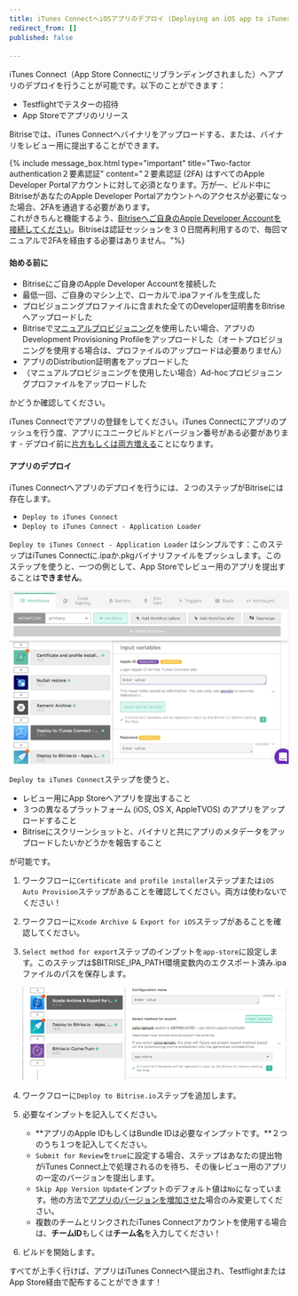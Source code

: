 ```yaml
---
title: iTunes ConnectへiOSアプリのデプロイ (Deploying an iOS app to iTunes Connect)
redirect_from: []
published: false

---
```

iTunes Connect（App Store Connectにリブランディングされました）へアプリのデプロイを行うことが可能です。以下のことができます：

* Testflightでテスターの招待
* App Storeでアプリのリリース

Bitriseでは、iTunes Connectへバイナリをアップロードする、または、バイナリをレビュー用に提出することができます。

{% include message_box.html type="important" title="Two-factor authentication２要素認証" content="２要素認証 (2FA) はすべてのApple Developer Portalアカウントに対して必須となります。万が一、ビルド中にBitriseがあなたのApple Developer Portalアカウントへのアクセスが必要になった場合、2FAを通過する必要があります。  
これがきちんと機能するよう、[Bitriseへご自身のApple Developer Accountを接続してください](/getting-started/signing-up/connecting-apple-dev-account/)。Bitriseは認証セッションを３０日間再利用するので、毎回マニュアルで2FAを経由する必要はありません。"%}

#### 始める前に

* Bitriseにご自身のApple Developer Accountを接続した
* 最低一回、ご自身のマシン上で、ローカルで.ipaファイルを生成した
* プロビジョニングプロファイルに含まれた全てのDeveloper証明書をBitriseへアップロードした
* Bitriseで[マニュアルプロビジョニング](/code-signing/ios-code-signing/ios-manual-provisioning/)を使用したい場合、アプリのDevelopment Provisioning Profileをアップロードした（オートプロビジョニングを使用する場合は、プロファイルのアップロードは必要ありません）
* アプリのDistribution証明書をアップロードした
* （マニュアルプロビジョニングを使用したい場合）Ad-hocプロビジョニングプロファイルをアップロードした

かどうか確認してください。

iTunes Connectでアプリの登録をしてください。iTunes Connectにアプリのプッシュを行う度、アプリにユニークビルドとバージョン番号がある必要があります - デプロイ前に[片方もしくは両方増える](/builds/build-numbering-and-app-versioning/)ことになります。

#### アプリのデプロイ

iTunes Connectへアプリのデプロイを行うには、２つのステップがBitriseには存在します。

* `Deploy to iTunes Connect`
* `Deploy to iTunes Connect - Application Loader`

`Deploy to iTunes Connect - Application Loader` はシンプルです：このステップはiTunes Connectに.ipaか.pkgバイナリファイルをプッシュします。このステップを使うと、一つの例として、App Storeでレビュー用のアプリを提出することは**できません**。

![](/img/itunes-connect.png)

`Deploy to iTunes Connect`ステップを使うと、

* レビュー用にApp Storeへアプリを提出すること
* ３つの異なるプラットフォーム (iOS, OS X, AppleTVOS) のアプリをアップロードすること
* Bitriseにスクリーンショットと、バイナリと共にアプリのメタデータをアップロードしたいかどうかを報告すること

が可能です。

1. ワークフローに`Certificate and profile installer`ステップまたは`iOS Auto Provision`ステップがあることを確認してください。両方は使わないでください！
2. ワークフローに`Xcode Archive & Export for iOS`ステップがあることを確認してください。
3. `Select method for export`ステップのインプットを`app-store`に設定します。このステップは$BITRISE_IPA_PATH環境変数内のエクスポート済み.ipaファイルのパスを保存します。

   ![](/img/app-store-export.png)
4. ワークフローに`Deploy to Bitrise.io`ステップを追加します。
5. 必要なインプットを記入してください。
   * **アプリのApple IDもしくはBundle IDは必要なインプットです。**２つのうち１つを記入してください。
   * `Submit for Review`を`true`に設定する場合、ステップはあなたの提出物がiTunes Connect上で処理されるのを待ち、その後レビュー用のアプリの一定のバージョンを提出します。
   * `Skip App Version Update`インプットのデフォルト値は`No`になっています。他の方法で[アプリのバージョンを増加させた](/builds/build-numbering-and-app-versioning/)場合のみ変更してください。
   * 複数のチームとリンクされたiTunes Connectアカウントを使用する場合は、**チームID**もしくは**チーム名**を入力してください！
6. ビルドを開始します。

すべてが上手く行けば、アプリはiTunes Connectへ提出され、TestflightまたはApp Store経由で配布することができます！